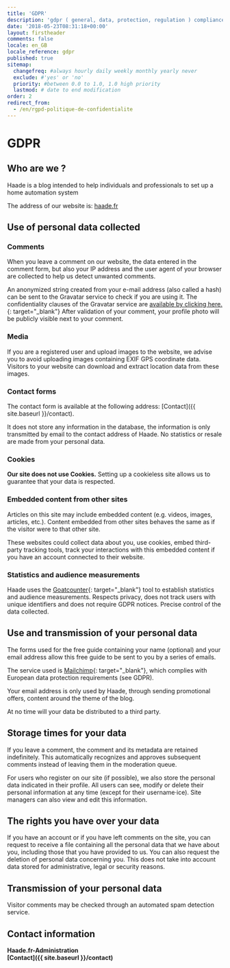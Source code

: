 ```yaml
---
title: 'GDPR'
description: 'gdpr ( general, data, protection, regulation ) compliance.'
date: '2018-05-23T08:31:18+00:00'
layout: firstheader
comments: false
locale: en_GB
locale_reference: gdpr
published: true
sitemap:
  changefreq: #always hourly daily weekly monthly yearly never
  exclude: #'yes' or 'no'
  priority: #between 0.0 to 1.0, 1.0 high priority
  lastmod: # date to end modification
order: 2
redirect_from:
  - /en/rgpd-politique-de-confidentialite
---
```

# GDPR

## Who are we ?

Haade is a blog intended to help individuals and professionals to set up a home automation system

The address of our website is: [haade.fr](https://www.haade.fr)

## Use of personal data collected

### Comments

When you leave a comment on our website, the data entered in the comment form, but also your IP address and the user agent of your browser are collected to help us detect unwanted comments.

An anonymized string created from your e-mail address (also called a hash) can be sent to the Gravatar service to check if you are using it. The confidentiality clauses of the Gravatar service are [available by clicking here.](https://automattic.com/privacy/){: target="_blank"}
After validation of your comment, your profile photo will be publicly visible next to your comment.

### Media

If you are a registered user and upload images to the website, we advise you to avoid uploading images containing EXIF GPS coordinate data. Visitors to your website can download and extract location data from these images.

### Contact forms

The contact form is available at the following address: [Contact]({{ site.baseurl }}/contact).

It does not store any information in the database, the information is only transmitted by email to the contact address of Haade. No statistics or resale are made from your personal data.

### Cookies

**Our site does not use Cookies.** Setting up a cookieless site allows us to guarantee that your data is respected.

### Embedded content from other sites

Articles on this site may include embedded content (e.g. videos, images, articles, etc.). Content embedded from other sites behaves the same as if the visitor were to that other site.

These websites could collect data about you, use cookies, embed third-party tracking tools, track your interactions with this embedded content if you have an account connected to their website.

### Statistics and audience measurements

Haade uses the [Goatcounter](https://www.goatcounter.com/){: target="_blank"} tool to establish statistics and audience measurements. Respects privacy, does not track users with unique identifiers and does not require GDPR notices. Precise control of the data collected.

## Use and transmission of your personal data

The forms used for the free guide containing your name (optional) and your email address allow this free guide to be sent to you by a series of emails.

The service used is [Mailchimp](https://mailchimp.com/fr/){: target="_blank"}, which complies with European data protection requirements (see GDPR).

Your email address is only used by Haade, through sending promotional offers, content around the theme of the blog.

At no time will your data be distributed to a third party.

## Storage times for your data

If you leave a comment, the comment and its metadata are retained indefinitely. This automatically recognizes and approves subsequent comments instead of leaving them in the moderation queue.

For users who register on our site (if possible), we also store the personal data indicated in their profile. All users can see, modify or delete their personal information at any time (except for their username·ice). Site managers can also view and edit this information.

## The rights you have over your data

If you have an account or if you have left comments on the site, you can request to receive a file containing all the personal data that we have about you, including those that you have provided to us. You can also request the deletion of personal data concerning you. This does not take into account data stored for administrative, legal or security reasons.

## Transmission of your personal data

Visitor comments may be checked through an automated spam detection service.

## Contact information

**Haade.fr-Administration**<br />
**[Contact]({{ site.baseurl }}/contact)**
